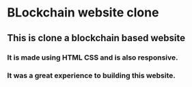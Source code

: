 # BLockchain website clone 
## This is clone a blockchain based website

### It is made using HTML CSS and is also responsive.
### It was a great experience to building this website.


